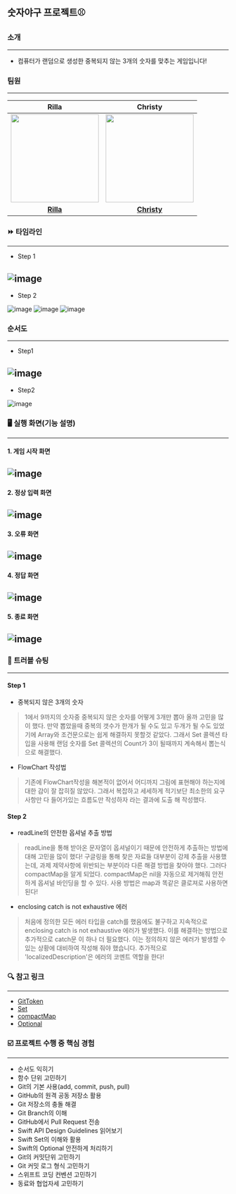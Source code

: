 ## 숫자야구 프로젝트⚾️ 

### 소개
---
* 컴퓨터가 랜덤으로 생성한 중복되지 않는 3개의 숫자를 맞추는 게임입니다!


### 팀원
---

|Rilla|Christy|
|:----:|:----:|
|<img src="https://user-images.githubusercontent.com/61936306/209260605-b4509a0e-5431-4acd-a4ba-b01f68982382.png" width="200px" height="200px">|<img src="https://user-images.githubusercontent.com/61936306/209260687-692e9060-5d64-46ee-b16f-028498e31b7d.png" width="200px" height="200px">|
|**[Rilla](https://github.com/juun97)**|**[Christy](https://github.com/christy-hs-lee)**|


### ⏩ 타임라인
---
* Step 1

![image](https://user-images.githubusercontent.com/61936306/209269462-861006d5-ea9c-46e1-8b79-52f66c0b80f9.png)
---
* Step 2

![image](https://user-images.githubusercontent.com/61936306/209269520-bc12a3da-d46c-4fa8-958d-d2df224a5e91.png)
![image](https://user-images.githubusercontent.com/61936306/209269646-029160e9-c6ad-4c8f-9622-837c2ae9c4b5.png)
![image](https://user-images.githubusercontent.com/61936306/209269673-0de1ea99-7dfe-4c68-a27e-fdba1c162633.png)


### 순서도
---

* Step1

![image](https://user-images.githubusercontent.com/61936306/208361824-b87470a9-b3a5-456f-b545-0976f60cc79f.png)
---
* Step2

![image](https://user-images.githubusercontent.com/61936306/209181025-2f6cc6f5-2712-4b55-b7ae-6ba373632aac.png)



### 🖥️ 실행 화면(기능 설명)
---
#### 1. 게임 시작 화면
![image](https://user-images.githubusercontent.com/61936306/209271253-0c3a64cb-007e-4b48-9d3a-165ed4f5cd65.png)
---
#### 2. 정상 입력 화면
![image](https://user-images.githubusercontent.com/61936306/209271324-89af33cd-82bd-4960-be41-2528bf7c9c55.png)
---
#### 3. 오류 화면 
![image](https://user-images.githubusercontent.com/61936306/209271360-152290ab-df79-4733-88e1-051b6d89ee97.png)
---
#### 4. 정답 화면
![image](https://user-images.githubusercontent.com/61936306/209271408-fa0c0591-c0ca-4423-9eb7-5759d68d09ce.png)
---
#### 5. 종료 화면
![image](https://user-images.githubusercontent.com/61936306/209271478-440f8433-311c-45c4-ab96-f8830e32fc1b.png)
---
### 🚀 트러블 슈팅
---
#### Step 1

* 중복되지 않은 3개의 숫자
> 1에서 9까지의 숫자중 중복되지 않은 숫자를 어떻게 3개만 뽑아 올까 고민을 많이 했다. 
만약 뽑았을때 중복의 갯수가 한개가 될 수도 있고 두개가 될 수도 있었기에 Array와 조건문으로는 쉽게 해결하지 못할것 같았다.
그래서 Set 콜렉션 타입을 사용해 랜덤 숫자를 Set 콜렉션의 Count가 3이 될때까지 계속해서 뽑는식으로 해결했다.


* FlowChart 작성법
> 기존에 FlowChart작성을 해본적이 없어서 어디까지 그림에 표현해야 하는지에 대한 감이 잘 잡히질 않았다.
그래서 복잡하고 세세하게 적기보단 최소한의 요구사항만 다 들어가있는 흐름도만 작성하자 라는 결과에 도출 해 작성했다.

#### Step 2

* readLine의 안전한 옵셔널 추출 방법
> readLine을 통해 받아온 문자열이 옵셔널이기 때문에 안전하게 추출하는 방법에 대해 고민을 많이 했다!
구글링을 통해 찾은 자료들 대부분이 강제 추출을 사용했는데, 과제 제약사항에 위반되는 부분이라 다른 해결 방법을 찾아야 했다. 
그러다 compactMap을 알게 되었다. compactMap은 nil을 자동으로 제거해줘 안전하게 옵셔널 바인딩을 할 수 있다.
사용 방법은 map과 똑같은 클로져로 사용하면  된다! 

* enclosing catch is not exhaustive 에러
> 처음에 정의한 모든 에러 타입을 catch를 했음에도 불구하고 지속적으로 enclosing catch is not exhaustive 에러가
발생했다. 이를 해결하는 방법으로 추가적으로 catch문 이 하나 더 필요했다. 이는 정의하지 않은 에러가 발생할 수 있는
상황에 대비하여 작성해 줘야 했습니다. 추가적으로 'localizedDescription'은 에러의 코멘트 역할을 한다!


### 🔍 참고 링크
---

- [GitToken](https://bskyvision.com/entry/git-access-token-%EB%B0%9C%EA%B8%89-%EB%B0%9B%EB%8A%94-%EB%B0%A9%EB%B2%95)
- [Set](https://babbab2.tistory.com/114)
- [compactMap](https://developer.apple.com/documentation/swift/int/words-swift.struct/compactmap(_:))
- [Optional](https://developer.apple.com/documentation/swift/optional/)


### ☑️ 프로젝트 수행 중 핵심 경험
---

 * 순서도 익히기
 * 함수 단위 고민하기
 * Git의 기본 사용(add, commit, push, pull)
 * GitHub의 원격 공동 저장소 활용
 * Git 저장소의 충돌 해결
 * Git Branch의 이해
 * GitHub에서 Pull Request 전송
 * Swift API Design Guidelines 읽어보기
 * Swift Set의 이해와 활용
 * Swift의 Optional 안전하게 처리하기
 * Git의 커밋단위 고민하기
 * Git 커밋 로그 형식 고민하기
 * 스위프트 코딩 컨벤션 고민하기
 * 동료와 협업자세 고민하기

